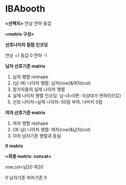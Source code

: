 # IBAbooth

**<선택지>**
연상 연하 동갑

**<matrix 구성>**

**선호나이차 칼럼 인코딩**

연상 +1
동갑 0
연하 -1

**남자 선호기준 matrix**
1. 남자 행렬 reshape
2. (남-여) 나이차 행렬: 남자(row)&여자(col)
3. 참가자들의 실제 나이차 행렬
4. 실제 나이차 행렬 인코딩: 남-녀>0면 -1(상대가 연하이므로)
5. 선호 나이차=실제 나이차: 50점 부여, 나머지 0점

**여자 선호기준 matrix**
1. 여자 행렬 reshape
2. (여-남) 나이차 행렬: 여자(row)&남자(col)
3. 이하 남자기준 행렬과 동일

**0 matrix**

**<최종 matrix: concat>**

row,col=남20 여20 

0 남자기준
여자기준 0

